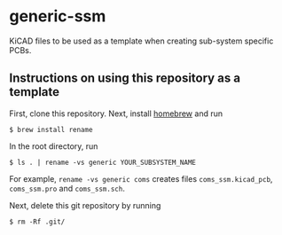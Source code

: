 # generic-ssm

KiCAD files to be used as a template when creating sub-system specific
PCBs.

## Instructions on using this repository as a template

First, clone this repository. Next, install [homebrew](https://brew.sh/) and run

```
$ brew install rename
```

In the root directory, run

```
$ ls . | rename -vs generic YOUR_SUBSYSTEM_NAME
```

For example, `rename -vs generic coms` creates files
`coms_ssm.kicad_pcb`, `coms_ssm.pro` and `coms_ssm.sch`.

Next, delete this git repository by running

```
$ rm -Rf .git/
```
